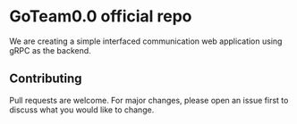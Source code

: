 # GoTeam0.0 official repo

We are creating a simple interfaced communication web application using gRPC as the backend.
<insert details about project here>

## Contributing
Pull requests are welcome. For major changes, please open an issue first to discuss what you would like to change.

